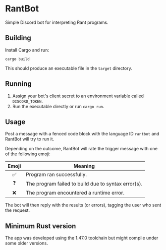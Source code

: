 # RantBot

Simple Discord bot for interpreting Rant programs.

## Building

Install Cargo and run:

```
cargo build
```

This should produce an executable file in the `target` directory.

## Running

1. Assign your bot's client secret to an environment variable called `DISCORD_TOKEN`.
2. Run the executable directly or run `cargo run`.

## Usage

Post a message with a fenced code block with the language ID `rantbot` and RantBot will try to run it.

Depending on the outcome, RantBot will rate the trigger message with one of the following emoji:

|Emoji|Meaning|
|:---:|-------|
|✅|Program ran successfully.|
|❓|The program failed to build due to syntax error(s).|
|❌|The program encountered a runtime error.|

The bot will then reply with the results (or errors), tagging the user who sent the request.

## Minimum Rust version

The app was developed using the 1.47.0 toolchain but might compile under some older versions.